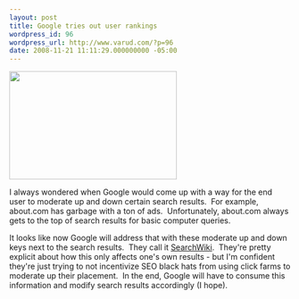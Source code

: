 ```yaml
---
layout: post
title: Google tries out user rankings
wordpress_id: 96
wordpress_url: http://www.varud.com/?p=96
date: 2008-11-21 11:11:29.000000000 -05:00
---
```

<a href="http://varud.webfactional.com/wp-content/uploads/2008/11/picture-3.png"><img class="alignnone size-medium wp-image-97" title="Google Search on Firefox with toolbar" src="http://varud.webfactional.com/wp-content/uploads/2008/11/picture-3.png" alt="" width="300" height="194" /></a>

I always wondered when Google would come up with a way for the end user to moderate up and down certain search results.  For example, about.com has garbage with a ton of ads.  Unfortunately, about.com always gets to the top of search results for basic computer queries.

It looks like now Google will address that with these moderate up and down keys next to the search results.  They call it <a href="http://googleblog.blogspot.com/2008/11/searchwiki-make-search-your-own.html">SearchWiki</a>.  They're pretty explicit about how this only affects one's own results - but I'm confident they're just trying to not incentivize SEO black hats from using click farms to moderate up their placement.  In the end, Google will have to consume this information and modify search results accordingly (I hope).
